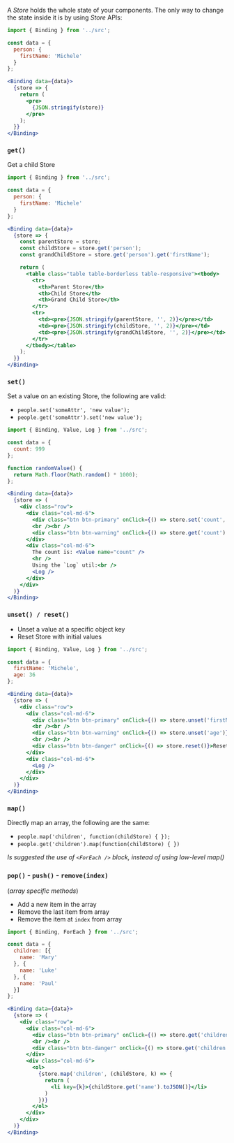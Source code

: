 A *Store* holds the whole state of your components. The only way to change the state inside it is by using *Store* APIs:

```jsx
import { Binding } from '../src';

const data = {
  person: {
    firstName: 'Michele'
  }
};

<Binding data={data}>
  {store => {
    return (
      <pre>
        {JSON.stringify(store)}
      </pre>
    );
  }}
</Binding>
```

### `get()`

Get a child Store

```jsx
import { Binding } from '../src';

const data = {
  person: {
    firstName: 'Michele'
  }
};

<Binding data={data}>
  {store => {
    const parentStore = store;
    const childStore = store.get('person');
    const grandChildStore = store.get('person').get('firstName');

    return (
      <table class="table table-borderless table-responsive"><tbody>
        <tr>
          <th>Parent Store</th>
          <th>Child Store</th>
          <th>Grand Child Store</th>
        </tr>
        <tr>
          <td><pre>{JSON.stringify(parentStore, '', 2)}</pre></td>
          <td><pre>{JSON.stringify(childStore, '', 2)}</pre></td>
          <td><pre>{JSON.stringify(grandChildStore, '', 2)}</pre></td>
        </tr>
      </tbody></table>
    );
  }}
</Binding>
```

### `set()`

Set a value on an existing Store, the following are valid:
- `people.set('someAttr', 'new value');`
- `people.get('someAttr').set('new value');`

```jsx
import { Binding, Value, Log } from '../src';

const data = {
  count: 999
};

function randomValue() {
  return Math.floor(Math.random() * 1000);
};

<Binding data={data}>
  {store => (
    <div class="row">
      <div class="col-md-6">
        <div class="btn btn-primary" onClick={() => store.set('count', randomValue())}>Change #1</div>
        <br /><br />
        <div class="btn btn-warning" onClick={() => store.get('count').set(randomValue())}>Change #2</div>
      </div>
      <div class="col-md-6">
        The count is: <Value name="count" />
        <hr />
        Using the `Log` util:<br />
        <Log />
      </div>
    </div>
  )}
</Binding>
```

### `unset() / reset()`

- Unset a value at a specific object key
- Reset Store with initial values

```jsx
import { Binding, Value, Log } from '../src';

const data = {
  firstName: 'Michele',
  age: 36
};

<Binding data={data}>
  {store => (
    <div class="row">
      <div class="col-md-6">
        <div class="btn btn-primary" onClick={() => store.unset('firstName')}>Unset FirstName</div>
        <br /><br />
        <div class="btn btn-warning" onClick={() => store.unset('age')}>Unset Age</div>
        <br /><br />
        <div class="btn btn-danger" onClick={() => store.reset()}>Reset</div>
      </div>
      <div class="col-md-6">
        <Log />
      </div>
    </div>
  )}
</Binding>
```

### `map()`

Directly map an array, the following are the same:

- `people.map('children', function(childStore) { });`
- `people.get('children').map(function(childStore) { })`

_Is suggested the use of `<ForEach />` block, instead of using low-level map()_

### `pop()` - `push()` - `remove(index)`
(*array specific methods*)

- Add a new item in the array
- Remove the last item from array
- Remove the item at `index` from array

```jsx
import { Binding, ForEach } from '../src';

const data = {
  children: [{
    name: 'Mary'
  }, {
    name: 'Luke'
  }, {
    name: 'Paul'
  }]
};

<Binding data={data}>
  {store => (
    <div class="row">
      <div class="col-md-6">
        <div class="btn btn-primary" onClick={() => store.get('children').push({ name: 'Jenny' })}>{`push() -> add "Jenny"`}</div>
        <br /><br />
        <div class="btn btn-danger" onClick={() => store.get('children').pop()}>{`pop() -> remove last`}</div>
      </div>
      <div class="col-md-6">
        <ol>
          {store.map('children', (childStore, k) => {
            return (
              <li key={k}>{childStore.get('name').toJSON()}</li>
            )
          })}
        </ol>
      </div>
    </div>
  )}
</Binding>
```
